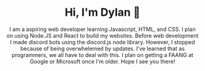 

<!--
**Duck761/Duck761** is a ✨ _special_ ✨ repository because its `README.md` (this file) appears on your GitHub profile.

Here are some ideas to get you started:

- 🔭 I’m currently working on ...
- 🌱 I’m currently learning ...
- 👯 I’m looking to collaborate on ...
- 🤔 I’m looking for help with ...
- 💬 Ask me about ...
- 📫 How to reach me: ...
- 😄 Pronouns: ...
- ⚡ Fun fact: ...
-->

<h1 align="center">Hi, I'm Dylan 👋</h1>

<p align="center">
  I am a aspiring web developer learning Javascript, HTML, and CSS. I plan on using Node.JS and React to build my websites. Before web development I made discord bots
  using the discord.js node library. However, I stopped because of being overwhelemed by updates. I've learned that as programmers, we all have to deal with this. 
  I plan on getting a FAANG at Google or Microsoft once I'm older. Hope I see you there!
</p>
